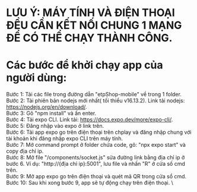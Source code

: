 # LƯU Ý: MÁY TÍNH VÀ ĐIỆN THOẠI ĐỀU CẦN KẾT NỐI CHUNG 1 MẠNG ĐỂ CÓ THỂ CHẠY THÀNH CÔNG.
# Các bước để khởi chạy app của người dùng:
Bước 1: Tải các file trong đường dẫn "etpShop-mobile" về trong 1 folder. \
Bước 2: Tải phiên bản nodejs mới nhất( tối thiểu v16.13.2). Link tải nodejs: https://nodejs.org/en/download/. \
Bước 3: Gõ "npm install" và ấn enter. \
Bước 4: Tải expo CLI. Link tải: https://docs.expo.dev/more/expo-cli/. \
Bước 5: Đăng nhập vào expo ở link trên. \
Bước 6: Tải app expo go trên điện thoại trên chplay và đăng nhập chung với tài khoản khi đăng nhập expo CLI trên máy tính. \
Bước 7: Mở command prompt ở folder chứa code, gõ: "npx expo start" và copy địa chỉ ip. \
Bước 8: Mở file "/components/socket.js" sửa đường link bằng địa chỉ ip ở bước 6. Ví dụ: "http://{địa chỉ ip}:5001", lưu file và nhấn "R" ở cửa số cmd trên. \
Bước 9: Mở app expo go trên điện thoại và quét mã QR trong cửa sổ cmd. \
Bước 10: Sau khi xong bước 9, app sẽ tự động chạy trên điện thoại. \
